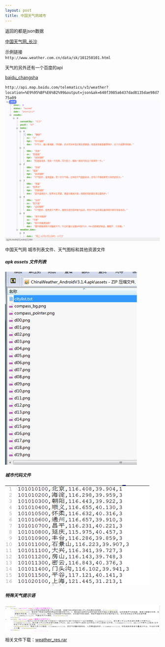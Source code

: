 ```yaml
---
layout: post
title: 中国天气网城市
---
```

	
 返回的都是json数据

 [中国天气网_长沙](http://www.weather.com.cn/data/sk/101250101.html)

 示例链接  
 `
 http://www.weather.com.cn/data/sk/101250101.html
 `

 天气的另外还有一个百度的api 

 [baidu_changsha](http://api.map.baidu.com/telematics/v3/weather?location=%E9%95%BF%E6%B2%99&output=json&ak=640f3985a6437dad8135dae98d775a09)
 
 `http://api.map.baidu.com/telematics/v3/weather?location=%E9%95%BF%E6%B2%99&output=json&ak=640f3985a6437dad8135dae98d775a09
 `
![baiduweather](../img/baidu_weather.png)


中国天气网 城市列表文件、天气图标和其他资源文件

##### apk assets 文件列表<br/>
![weather_resource](../img/weather_resource.png "apk assets 文件列表")

##### 城市代码文件<br/>
![citylist](../img/city_list.png "城市代码文件")

##### 特殊天气提示语<br/>
![signals](../img/signals.png "特殊天气提示语")

相关文件下载：[weather_res.rar](../files/weather_res.rar)






